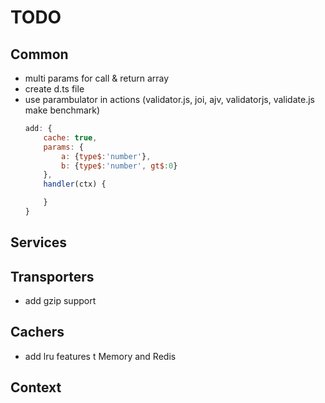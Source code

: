 # TODO

## Common
- multi params for call & return array
- create d.ts file
- use parambulator in actions (validator.js, joi, ajv, validatorjs, validate.js make benchmark)
	```js
	add: {
		cache: true,
		params: {
			a: {type$:'number'},
			b: {type$:'number', gt$:0}
		},
		handler(ctx) {

		}
	}
	```

## Services

## Transporters
- add gzip support

## Cachers
- add lru features t Memory and Redis

## Context

